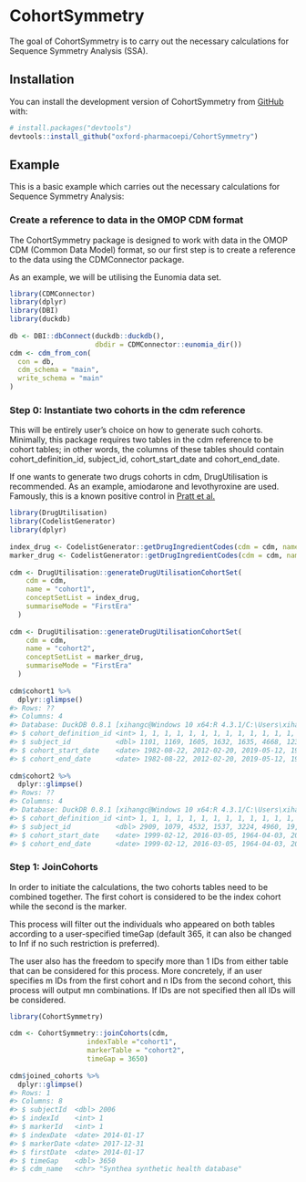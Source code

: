 
<!-- README.md is generated from README.Rmd. Please edit that file -->

# CohortSymmetry

<!-- badges: start -->
<!-- badges: end -->

The goal of CohortSymmetry is to carry out the necessary calculations
for Sequence Symmetry Analysis (SSA).

## Installation

You can install the development version of CohortSymmetry from
[GitHub](https://github.com/) with:

``` r
# install.packages("devtools")
devtools::install_github("oxford-pharmacoepi/CohortSymmetry")
```

## Example

This is a basic example which carries out the necessary calculations for
Sequence Symmetry Analysis:

### Create a reference to data in the OMOP CDM format

The CohortSymmetry package is designed to work with data in the OMOP CDM
(Common Data Model) format, so our first step is to create a reference
to the data using the CDMConnector package.

As an example, we will be utilising the Eunomia data set.

``` r
library(CDMConnector)
library(dplyr)
library(DBI)
library(duckdb)
 
db <- DBI::dbConnect(duckdb::duckdb(), 
                     dbdir = CDMConnector::eunomia_dir())
cdm <- cdm_from_con(
  con = db,
  cdm_schema = "main",
  write_schema = "main"
)
```

### Step 0: Instantiate two cohorts in the cdm reference

This will be entirely user’s choice on how to generate such cohorts.
Minimally, this package requires two tables in the cdm reference to be
cohort tables; in other words, the columns of these tables should
contain cohort_definition_id, subject_id, cohort_start_date and
cohort_end_date.

If one wants to generate two drugs cohorts in cdm, DrugUtilisation is
recommended. As an example, amiodarone and levothyroxine are used.
Famously, this is a known positive control in [Pratt et
al.](https://www.ncbi.nlm.nih.gov/pmc/articles/PMC4690514/)

``` r
library(DrugUtilisation)
library(CodelistGenerator)
library(dplyr)
 
index_drug <- CodelistGenerator::getDrugIngredientCodes(cdm = cdm, name = "amiodarone")
marker_drug <- CodelistGenerator::getDrugIngredientCodes(cdm = cdm, name = "levothyroxine")
 
cdm <- DrugUtilisation::generateDrugUtilisationCohortSet(
    cdm = cdm,
    name = "cohort1",
    conceptSetList = index_drug,
    summariseMode = "FirstEra"
  )
 
cdm <- DrugUtilisation::generateDrugUtilisationCohortSet(
    cdm = cdm,
    name = "cohort2",
    conceptSetList = marker_drug,
    summariseMode = "FirstEra"
  )
 
cdm$cohort1 %>%
  dplyr::glimpse()
#> Rows: ??
#> Columns: 4
#> Database: DuckDB 0.8.1 [xihangc@Windows 10 x64:R 4.3.1/C:\Users\xihangc\AppData\Local\Temp\RtmpWkLpQH\file2f784c3896f.duckdb]
#> $ cohort_definition_id <int> 1, 1, 1, 1, 1, 1, 1, 1, 1, 1, 1, 1, 1, 1, 1, 1, 1…
#> $ subject_id           <dbl> 1101, 1169, 1605, 1632, 1635, 4668, 123, 1015, 10…
#> $ cohort_start_date    <date> 1982-08-22, 2012-02-20, 2019-05-12, 1988-11-13, …
#> $ cohort_end_date      <date> 1982-08-22, 2012-02-20, 2019-05-12, 1988-11-14, …
 
cdm$cohort2 %>%
  dplyr::glimpse()
#> Rows: ??
#> Columns: 4
#> Database: DuckDB 0.8.1 [xihangc@Windows 10 x64:R 4.3.1/C:\Users\xihangc\AppData\Local\Temp\RtmpWkLpQH\file2f784c3896f.duckdb]
#> $ cohort_definition_id <int> 1, 1, 1, 1, 1, 1, 1, 1, 1, 1, 1, 1, 1, 1, 1, 1, 1…
#> $ subject_id           <dbl> 2909, 1079, 4532, 1537, 3224, 4960, 19, 2829, 430…
#> $ cohort_start_date    <date> 1999-02-12, 2016-03-05, 1964-04-03, 2010-05-31, …
#> $ cohort_end_date      <date> 1999-02-12, 2016-03-05, 1964-04-03, 2010-05-31, …
```

### Step 1: JoinCohorts

In order to initiate the calculations, the two cohorts tables need to be
combined together. The first cohort is considered to be the index cohort
while the second is the marker.

This process will filter out the individuals who appeared on both tables
according to a user-specified timeGap (default 365, it can also be
changed to Inf if no such restriction is preferred).

The user also has the freedom to specify more than 1 IDs from either
table that can be considered for this process. More concretely, if an
user specifies m IDs from the first cohort and n IDs from the second
cohort, this process will output mn combinations. If IDs are not
specified then all IDs will be considered.

``` r
library(CohortSymmetry)
 
cdm <- CohortSymmetry::joinCohorts(cdm,
                   indexTable ="cohort1",
                   markerTable = "cohort2",
                   timeGap = 3650)
 
cdm$joined_cohorts %>%
  dplyr::glimpse()
#> Rows: 1
#> Columns: 8
#> $ subjectId  <dbl> 2006
#> $ indexId    <int> 1
#> $ markerId   <int> 1
#> $ indexDate  <date> 2014-01-17
#> $ markerDate <date> 2017-12-31
#> $ firstDate  <date> 2014-01-17
#> $ timeGap    <dbl> 3650
#> $ cdm_name   <chr> "Synthea synthetic health database"
```
